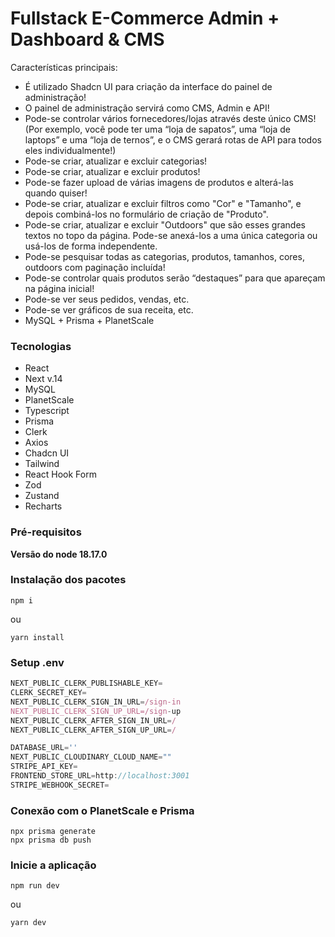 # Fullstack E-Commerce Admin + Dashboard & CMS

Características principais:

- É utilizado Shadcn UI para criação da interface do painel de administração!
- O painel de administração servirá como CMS, Admin e API!
- Pode-se controlar vários fornecedores/lojas através deste único CMS! (Por exemplo, você pode ter uma “loja de sapatos”, uma “loja de laptops” e uma “loja de ternos”, e o CMS gerará rotas de API para todos eles individualmente!)
- Pode-se criar, atualizar e excluir categorias!
- Pode-se criar, atualizar e excluir produtos!
- Pode-se fazer upload de várias imagens de produtos e alterá-las quando quiser!
- Pode-se criar, atualizar e excluir filtros como "Cor" e "Tamanho", e depois combiná-los no formulário de criação de "Produto".
- Pode-se criar, atualizar e excluir "Outdoors" que são esses grandes textos no topo da página. Pode-se anexá-los a uma única categoria ou usá-los de forma independente.
- Pode-se pesquisar todas as categorias, produtos, tamanhos, cores, outdoors com paginação incluída!
- Pode-se controlar quais produtos serão “destaques” para que apareçam na página inicial!
- Pode-se ver seus pedidos, vendas, etc.
- Pode-se ver gráficos de sua receita, etc.
- MySQL + Prisma + PlanetScale

### Tecnologias

- React
- Next v.14
- MySQL
- PlanetScale
- Typescript
- Prisma
- Clerk
- Axios
- Chadcn UI
- Tailwind
- React Hook Form
- Zod
- Zustand
- Recharts

### Pré-requisitos

**Versão do node 18.17.0**

### Instalação dos pacotes

```shell
npm i
```

ou

```shell
yarn install
```

### Setup .env

```js
NEXT_PUBLIC_CLERK_PUBLISHABLE_KEY=
CLERK_SECRET_KEY=
NEXT_PUBLIC_CLERK_SIGN_IN_URL=/sign-in
NEXT_PUBLIC_CLERK_SIGN_UP_URL=/sign-up
NEXT_PUBLIC_CLERK_AFTER_SIGN_IN_URL=/
NEXT_PUBLIC_CLERK_AFTER_SIGN_UP_URL=/

DATABASE_URL=''
NEXT_PUBLIC_CLOUDINARY_CLOUD_NAME=""
STRIPE_API_KEY=
FRONTEND_STORE_URL=http://localhost:3001
STRIPE_WEBHOOK_SECRET=

```

### Conexão com o PlanetScale e Prisma

```shell
npx prisma generate
npx prisma db push
```

### Inicie a aplicação

```shell
npm run dev
```

ou

```shell
yarn dev
```
